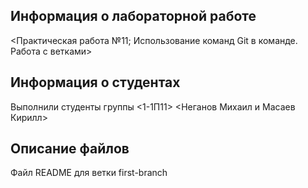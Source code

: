 ## Информация о лабораторной работе

<Практическая работа №11; Использование команд Git в команде. Работа с ветками>

## Информация о студентах

Выполнили студенты группы <1-1П11>
<Неганов Михаил и Масаев Кирилл>

## Описание файлов

Файл README для ветки first-branch